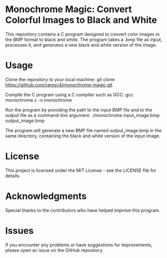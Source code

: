 # Monochrome Magic: Convert Colorful Images to Black and White
This repository contains a C program designed to convert color images in the BMP format to black and white. The program takes a .bmp file as input, processes it, and generates a new black and white version of the image.

# Usage
Clone the repository to your local machine:
git clone https://github.com/raresc4/monochrome-magic.git

Compile the C program using a C compiler such as GCC:
gcc monochrome.c -o monochrome

Run the program by providing the path to the input BMP file and to the output file as a command-line argument:
./monochrome input_image.bmp output_image.bmp

The program will generate a new BMP file named output_image.bmp in the same directory, containing the black and white version of the input image.

# License
This project is licensed under the MIT License - see the LICENSE file for details.

# Acknowledgments
Special thanks to the contributors who have helped improve this program.

# Issues
If you encounter any problems or have suggestions for improvements, please open an issue on the GitHub repository.

